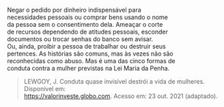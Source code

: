 Negar o pedido por dinheiro indispensável para\
necessidades pessoais ou comprar bens usando o nome\
da pessoa sem o consentimento dela. Ameaçar o corte\
de recursos dependendo de atitudes pessoais, esconder\
documentos ou trocar senhas do banco sem avisar.\
Ou, ainda, proibir a pessoa de trabalhar ou destruir seus\
pertences. As histórias são comuns, mas às vezes não são\
reconhecidas como abuso. Mas é uma das cinco formas de\
conduta contra a mulher previstas na Lei Maria da Penha.

> LEWGOY, J. Conduta quase invisível destrói a vida de mulheres. Disponível em:\
> https://valorinveste.globo.com. Acesso em: 23 out. 2021 (adaptado).
